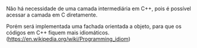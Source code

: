 Não há necessidade de uma camada intermediária em C++, pois é possível acessar a camada em C diretamente.

Porém será implementada uma fachada orientada a objeto, para que os códigos em C++ fiquem mais idiomáticos.
(https://en.wikipedia.org/wiki/Programming_idiom)

